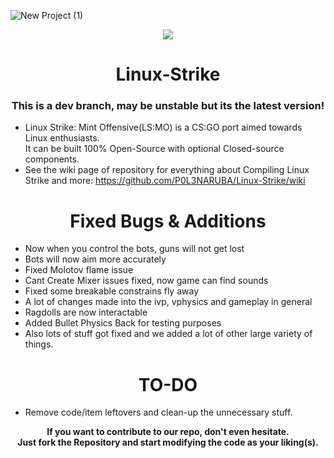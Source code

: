 ![New Project (1)](https://github.com/WH0LEWHALE/Linux-Strike/assets/76629678/9e820a54-dffc-4a6b-b231-1a304fd5e252)

<div align="center">
<img src="https://img.shields.io/badge/CI--Workflow-passing-green?logo=github">
</div>


<h1 align="center"> Linux-Strike </h1>

<h3 align="center"> This is a dev branch, may be unstable but its the latest version! </h3>

* Linux Strike: Mint Offensive(LS:MO) is a CS:GO port aimed towards Linux enthusiasts.<br>
It can be built 100% Open-Source with optional Closed-source components.<br>
* See the wiki page of repository for everything about Compiling Linux Strike and more: https://github.com/P0L3NARUBA/Linux-Strike/wiki

 <h1 align="center"> Fixed Bugs & Additions </h1>

 - Now when you control the bots, guns will not get lost
 - Bots will now aim more accurately
 - Fixed Molotov flame issue
 - Cant Create Mixer issues fixed, now game can find sounds
 - Fixed some breakable constrains fly away
 - A lot of changes made into the ivp, vphysics and gameplay in general
 - Ragdolls are now interactable
 - Added Bullet Physics Back for testing purposes
 - Also lots of stuff got fixed and we added a lot of other large variety of things.
 

<h1 align="center"> TO-DO </h1>

- Remove code/item leftovers and clean-up the unnecessary stuff.

**<p align="center">
If you want to contribute to our repo, don't even hesitate.<br>
Just fork the Repository and start modifying the code as your liking(s).</p>**
